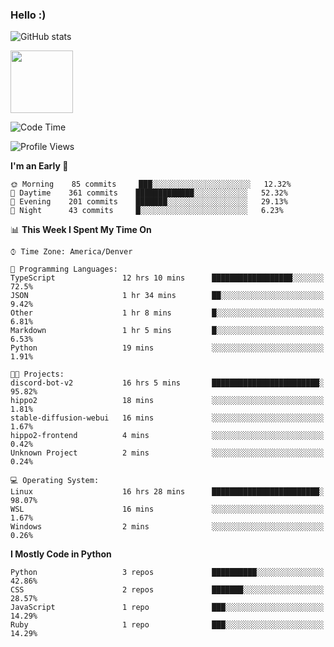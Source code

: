 ### Hello :)

![GitHub stats](https://github-readme-stats.vercel.app/api?username=neverabsolute&count_private=true&include_all_commits=true&bg_color=0D1117&text_color=F3F3F3&title_color=E1E1E1)

<img width="100px" src="https://hits-app.vercel.app/hits?url=https%3A%2F%2Fgithub.com%2Fneverabsolute" />

<!--START_SECTION:waka-->
![Code Time](http://img.shields.io/badge/Code%20Time-613%20hrs%2027%20mins-blue)

![Profile Views](http://img.shields.io/badge/Profile%20Views-4-blue)

**I'm an Early 🐤** 

```text
🌞 Morning    85 commits     ███░░░░░░░░░░░░░░░░░░░░░░   12.32% 
🌆 Daytime    361 commits    █████████████░░░░░░░░░░░░   52.32% 
🌃 Evening    201 commits    ███████░░░░░░░░░░░░░░░░░░   29.13% 
🌙 Night      43 commits     █░░░░░░░░░░░░░░░░░░░░░░░░   6.23%

```


📊 **This Week I Spent My Time On** 

```text
⌚︎ Time Zone: America/Denver

💬 Programming Languages: 
TypeScript               12 hrs 10 mins      ██████████████████░░░░░░░   72.5% 
JSON                     1 hr 34 mins        ██░░░░░░░░░░░░░░░░░░░░░░░   9.42% 
Other                    1 hr 8 mins         █░░░░░░░░░░░░░░░░░░░░░░░░   6.81% 
Markdown                 1 hr 5 mins         █░░░░░░░░░░░░░░░░░░░░░░░░   6.53% 
Python                   19 mins             ░░░░░░░░░░░░░░░░░░░░░░░░░   1.91%

🐱‍💻 Projects: 
discord-bot-v2           16 hrs 5 mins       ████████████████████████░   95.82% 
hippo2                   18 mins             ░░░░░░░░░░░░░░░░░░░░░░░░░   1.81% 
stable-diffusion-webui   16 mins             ░░░░░░░░░░░░░░░░░░░░░░░░░   1.67% 
hippo2-frontend          4 mins              ░░░░░░░░░░░░░░░░░░░░░░░░░   0.42% 
Unknown Project          2 mins              ░░░░░░░░░░░░░░░░░░░░░░░░░   0.24%

💻 Operating System: 
Linux                    16 hrs 28 mins      ████████████████████████░   98.07% 
WSL                      16 mins             ░░░░░░░░░░░░░░░░░░░░░░░░░   1.67% 
Windows                  2 mins              ░░░░░░░░░░░░░░░░░░░░░░░░░   0.26%

```

**I Mostly Code in Python** 

```text
Python                   3 repos             ██████████░░░░░░░░░░░░░░░   42.86% 
CSS                      2 repos             ███████░░░░░░░░░░░░░░░░░░   28.57% 
JavaScript               1 repo              ███░░░░░░░░░░░░░░░░░░░░░░   14.29% 
Ruby                     1 repo              ███░░░░░░░░░░░░░░░░░░░░░░   14.29%

```



<!--END_SECTION:waka-->
